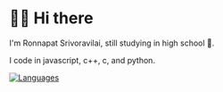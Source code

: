 
# 👋🏻 Hi there

I'm Ronnapat Srivoravilai, still studying in high school 🏫.

I code in javascript, c++, c, and python.



[![Languages](https://github-readme-stats.vercel.app/api/top-langs/?username=ronnapatp&layout=compact&langs_count=10&hide_border=true&custom_title=Languages&bg_color=00000000)](https://github.com/ronnapatp)
